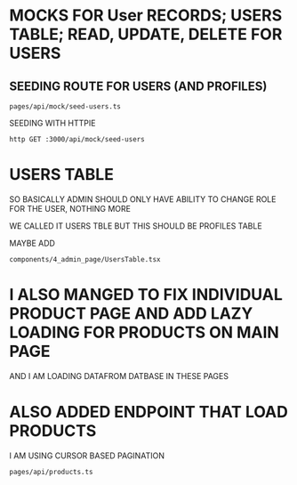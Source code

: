 # MOCKS FOR User RECORDS; USERS TABLE; READ, UPDATE, DELETE FOR USERS

## SEEDING ROUTE FOR USERS (AND PROFILES)

`pages/api/mock/seed-users.ts`

SEEDING WITH HTTPIE

```
http GET :3000/api/mock/seed-users
```
# USERS TABLE

SO BASICALLY ADMIN SHOULD ONLY HAVE ABILITY TO CHANGE ROLE FOR THE USER, NOTHING MORE

WE CALLED IT USERS TBLE BUT THIS SHOULD BE PROFILES TABLE

MAYBE ADD

`components/4_admin_page/UsersTable.tsx`

# I ALSO MANGED TO FIX INDIVIDUAL PRODUCT PAGE AND ADD LAZY LOADING FOR PRODUCTS ON MAIN PAGE

AND I AM LOADING DATAFROM DATBASE IN THESE PAGES

# ALSO ADDED ENDPOINT THAT LOAD PRODUCTS

I AM USING CURSOR BASED PAGINATION

`pages/api/products.ts`